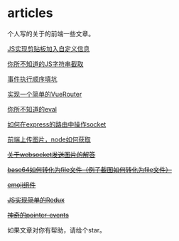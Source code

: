 # articles

个人写的关于的前端一些文章。

[JS实现剪贴板加入自定义信息](https://github.com/Drowned-fish/Articles/blob/master/JS%E5%AE%9E%E7%8E%B0%E5%89%AA%E8%B4%B4%E6%9D%BF%E5%8A%A0%E5%85%A5%E8%87%AA%E5%AE%9A%E4%B9%89%E4%BF%A1%E6%81%AF.md)


[你所不知道的JS字符串截取](https://github.com/Drowned-fish/Articles/blob/master/%E4%BD%A0%E6%89%80%E4%B8%8D%E7%9F%A5%E9%81%93%E7%9A%84JS%E5%AD%97%E7%AC%A6%E4%B8%B2%E6%88%AA%E5%8F%96.md)

[事件执行顺序填坑](https://github.com/Drowned-fish/Articles/blob/master/JS%E4%B9%8B%E4%BA%8B%E4%BB%B6%E6%89%A7%E8%A1%8C%E9%A1%BA%E5%BA%8F.md)

[实现一个简单的VueRouter](https://github.com/Drowned-fish/Articles/blob/master/%E5%AE%9E%E7%8E%B0%E4%B8%80%E4%B8%AA%E7%AE%80%E5%8D%95%E7%9A%84VueRouter.md)

[你所不知道的eval](https://github.com/Drowned-fish/Articles/blob/master/%E4%BD%A0%E6%89%80%E4%B8%8D%E7%9F%A5%E9%81%93%E7%9A%84eval.md)

[如何在express的路由中操作socket](https://github.com/Drowned-fish/articles/blob/master/%E5%A6%82%E4%BD%95%E5%9C%A8express%E7%9A%84%E8%B7%AF%E7%94%B1%E4%B8%AD%E6%93%8D%E4%BD%9Csocket.io.md)

[前端上传图片，node如何获取](https://github.com/Drowned-fish/articles/blob/master/%E5%89%8D%E7%AB%AF%E4%B8%8A%E4%BC%A0%E5%9B%BE%E7%89%87%EF%BC%8Cnode%E5%A6%82%E4%BD%95%E8%8E%B7%E5%8F%96.md)

[~~关于websocket发送图片的解答~~]()

[~~base64如何转化为file文件（例子截图如何转化为file文件）~~]()

[~~emoji组件~~]()

[~~JS实现简单的Redux~~]()

[~~神奇的pointer-events~~]()

如果文章对你有帮助，请给个star。
